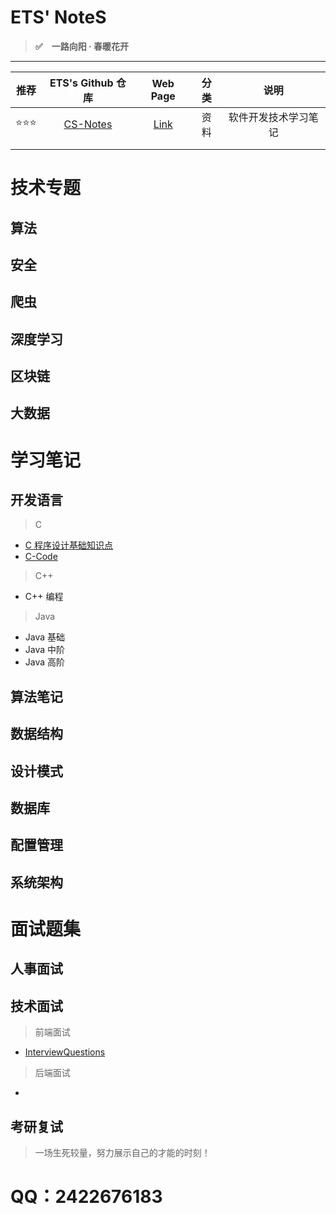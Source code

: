 # ETS' NoteS

> **:white_check_mark:　一路向阳 · 春暖花开**

------

| 推荐 |                 ETS's Github 仓库                  |                   Web Page                    | 分类 |         说明         |
| :--: | :------------------------------------------------: | :-------------------------------------------: | :--: | :------------------: |
| ⭐⭐⭐  | [CS-Notes](https://github.com/wugenqiang/CS-Notes) | [Link](https://wugenqiang.github.io/CS-Notes) | 资料 | 软件开发技术学习笔记 |
|      |                                                    |                                               |      |                      |
|      |                                                    |                                               |      |                      |





# 技术专题

## 算法



## 安全



## 爬虫



## 深度学习



## 区块链



## 大数据



# 学习笔记

## 开发语言

> C

* [C 程序设计基础知识点](C/C-Notes.md)       
* [C-Code](C/C-Code.md)

> C++

* C++ 编程

> Java

* Java 基础
* Java 中阶
* Java 高阶



## 算法笔记





## 数据结构



## 设计模式



## 数据库



## 配置管理



## 系统架构



# 面试题集

## 人事面试



## 技术面试

> 前端面试

* [InterviewQuestions](InterviewQuestions/前端面试题.md)

> 后端面试

* 

## 考研复试

> 一场生死较量，努力展示自己的才能的时刻！



# QQ：2422676183

